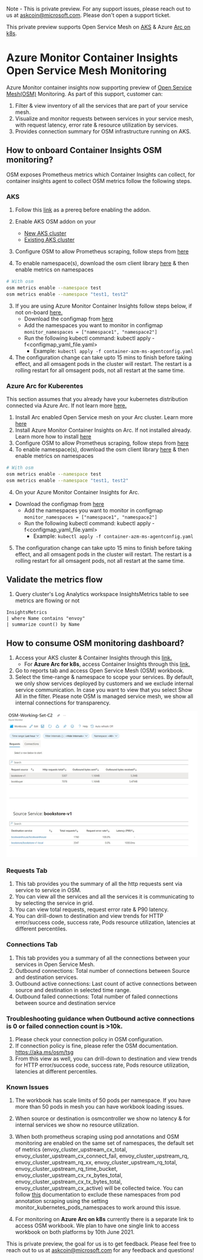 Note - This is private preview. For any support issues, please reach out to us at [askcoin@microsoft.com](mailto:askcoin@microsoft.com). Please don't open a support ticket.

This private preview supports Open Service Mesh on [AKS](https://docs.microsoft.com/azure/aks/servicemesh-osm-about) & Azure [Arc on k8s](http://docs.microsoft.com/azure/azure-arc/kubernetes/tutorial-arc-enabled-osm).

# Azure Monitor Container Insights Open Service Mesh Monitoring

Azure Monitor container insights now supporting preview of [Open Service Mesh(OSM)](https://docs.microsoft.com/azure/aks/servicemesh-osm-about) Monitoring. As part of this support, customer can:
1.	Filter & view inventory of all the services that are part of your service mesh.
2.	Visualize and monitor requests between services in your service mesh, with request latency, error rate & resource utilization by services.
3.	Provides connection summary for OSM infrastructure running on AKS.

## How to onboard Container Insights OSM monitoring?
OSM exposes Prometheus metrics which Container Insights can collect, for container insights agent to collect OSM metrics follow the following steps.
### AKS
1.  Follow this [link](https://docs.microsoft.com/en-us/azure/aks/servicemesh-osm-about?pivots=client-operating-system-linux#register-the-aks-openservicemesh-preview-feature) as a prereq before enabling the addon. 

2.  Enable AKS OSM addon on your 
     - [New AKS cluster](https://docs.microsoft.com/en-us/azure/aks/servicemesh-osm-about?pivots=client-operating-system-linux#install-open-service-mesh-osm-azure-kubernetes-service-aks-add-on-for-a-new-aks-cluster)
     - [Existing AKS cluster](https://docs.microsoft.com/en-us/azure/aks/servicemesh-osm-about?pivots=client-operating-system-linux#enable-open-service-mesh-osm-azure-kubernetes-service-aks-add-on-for-an-existing-aks-cluster)
2.	Configure OSM to allow Prometheus scraping, follow steps from [here](https://docs.microsoft.com/en-us/azure/aks/servicemesh-osm-about?pivots=client-operating-system-linux#configure-osm-to-allow-prometheus-scraping)
3.  To enable namespace(s), download the osm client library [here](https://docs.microsoft.com/en-us/azure/aks/servicemesh-osm-about?pivots=client-operating-system-linux#osm-service-quotas-and-limits-preview) & then enable metrics on namespaces
```bash
# With osm
osm metrics enable --namespace test
osm metrics enable --namespace "test1, test2"

```
3.	If you are using Azure Monitor Container Insights follow steps below, if not on-board [here.](https://docs.microsoft.com/azure/azure-monitor/containers/container-insights-overview)
     * Download the configmap from [here](https://github.com/microsoft/Docker-Provider/blob/ci_prod/kubernetes/container-azm-ms-osmconfig.yaml)
     * Add the namespaces you want to monitor in configmap `monitor_namespaces = ["namespace1", "namespace2"]`
     * Run the following kubectl command: kubectl apply -f<configmap_yaml_file.yaml>
         * Example: `kubectl apply -f container-azm-ms-agentconfig.yaml`
4. The configuration change can take upto 15 mins to finish before taking effect, and all omsagent pods in the cluster will restart. The restart is a rolling restart for all omsagent pods, not all restart at the same time.

### Azure Arc for Kuberentes
This section assumes that you already have your kubernetes distribution connected via Azure Arc. If not learn more [here.](https://docs.microsoft.com/en-us/azure/azure-arc/kubernetes/quickstart-connect-cluster)

1. Install Arc enabled Open Service mesh on your Arc cluster. Learn more [here](https://docs.microsoft.com/en-us/azure/azure-arc/kubernetes/tutorial-arc-enabled-osm#navigating-the-osm-dashboard)
2. Install Azure Monitor Container Insights on Arc. If not installed already. Learn more how to install [here](https://docs.microsoft.com/azure/azure-monitor/containers/container-insights-enable-arc-enabled-clusters)
3. Configure OSM to allow Prometheus scraping, follow steps from [here](https://docs.microsoft.com/en-us/azure/aks/servicemesh-osm-about?pivots=client-operating-system-linux#configure-osm-to-allow-prometheus-scraping)
3.  To enable namespace(s), download the osm client library [here](https://docs.microsoft.com/en-us/azure/aks/servicemesh-osm-about?pivots=client-operating-system-linux#osm-service-quotas-and-limits-preview) & then enable metrics on namespaces
```bash
# With osm
osm metrics enable --namespace test
osm metrics enable --namespace "test1, test2"

```
4. On your Azure Monitor Container Insights for Arc.
 * Download the configmap from [here](https://github.com/microsoft/Docker-Provider/blob/ci_prod/kubernetes/container-azm-ms-osmconfig.yaml)
     * Add the namespaces you want to monitor in configmap `monitor_namespaces = ["namespace1", "namespace2"]`
     * Run the following kubectl command: kubectl apply -f<configmap_yaml_file.yaml>
         * Example: `kubectl apply -f container-azm-ms-agentconfig.yaml`
5. The configuration change can take upto 15 mins to finish before taking effect, and all omsagent pods in the cluster will restart. The restart is a rolling restart for all omsagent pods, not all restart at the same time.

## Validate the metrics flow
1.	Query cluster's Log Analytics workspace InsightsMetrics table to see metrics are flowing or not
```
InsightsMetrics
| where Name contains "envoy"
| summarize count() by Name
```

## How to consume OSM monitoring dashboard?
1.	Access your AKS cluster & Container Insights through this [link.](https://aka.ms/azmon/osmux)
     *  For **Azure Arc for k8s**, access Container Insights through this [link.](https://aka.ms/azmon/osmarcux)
3.	Go to reports tab and access Open Service Mesh (OSM) workbook.
4.	Select the time-range & namespace to scope your services. By default, we only show services deployed by customers and we exclude internal service communication. In case you want to view that you select Show All in the filter. Please note OSM is managed service mesh, we show all internal connections for transparency. 

![alt text](https://github.com/microsoft/Docker-Provider/blob/saarorOSMdoc/Documentation/OSMPrivatePreview/Image1.jpg)
### Requests Tab
1.	This tab provides you the summary of all the http requests sent via service to service in OSM.
2.	You can view all the services and all the services it is communicating to by selecting the service in grid.
3.	You can view total requests, request error rate & P90 latency.
4.	You can drill-down to destination and view trends for HTTP error/success code, success rate, Pods resource utilization, latencies at different percentiles.

### Connections Tab
1.	This tab provides you a summary of all the connections between your services in Open Service Mesh. 
2.	Outbound connections: Total number of connections between Source and destination services.
3.	Outbound active connections: Last count of active connections between source and destination in selected time range.
4.	Outbound failed connections: Total number of failed connections between source and destination service

### Troubleshooting guidance when Outbound active connections is 0 or failed connection count is >10k.
1. Please check your connection policy in OSM configuration.
2. If connection policy is fine, please refer the OSM documentation. https://aka.ms/osm/tsg
3. From this view as well, you can drill-down to destination and view trends for HTTP error/success code, success rate, Pods resource utilization, latencies at different percentiles.


### Known Issues
1.	The workbook has scale limits of 50 pods per namespace. If you have more than 50 pods in mesh you can have workbook loading issues.
2.	When source or destination is osmcontroller we show no latency & for internal services we show no resource utilization. 
3.  When both prometheus scraping using pod annotations and OSM monitoring are enabled on the same set of namespaces, the default set of metrics (envoy_cluster_upstream_cx_total, envoy_cluster_upstream_cx_connect_fail, envoy_cluster_upstream_rq, envoy_cluster_upstream_rq_xx, envoy_cluster_upstream_rq_total, envoy_cluster_upstream_rq_time_bucket, envoy_cluster_upstream_cx_rx_bytes_total, envoy_cluster_upstream_cx_tx_bytes_total, envoy_cluster_upstream_cx_active) will be collected twice. You can follow [this](https://docs.microsoft.com/en-us/azure/azure-monitor/containers/container-insights-prometheus-integration#prometheus-scraping-settings) documentation to exclude these namespaces from pod annotation scraping using the setting monitor_kubernetes_pods_namespaces to work around this issue.

4.  For monitoring on **Azure Arc on k8s** currently there is a separate link to access OSM workbook. We plan to have one single link to access workbook on both platforms by 10th June 2021.

This is private preview, the goal for us is to get feedback. Please feel free to reach out to us at [askcoin@microsoft.com](mailto:askcoin@microsoft.com) for any feedback and questions!
